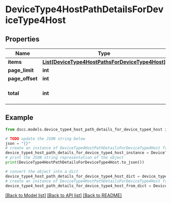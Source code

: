 # DeviceType4HostPathDetailsForDeviceType4Host


## Properties

Name | Type | Description | Notes
------------ | ------------- | ------------- | -------------
**items** | [**List[DeviceType4HostPathsForDeviceType4Host]**](DeviceType4HostPathsForDeviceType4Host.md) |  | [optional] 
**page_limit** | **int** | page limit | [optional] 
**page_offset** | **int** | page offset | [optional] 
**total** | **int** | Total number of host paths. | [optional] 

## Example

```python
from dscc.models.device_type4_host_path_details_for_device_type4_host import DeviceType4HostPathDetailsForDeviceType4Host

# TODO update the JSON string below
json = "{}"
# create an instance of DeviceType4HostPathDetailsForDeviceType4Host from a JSON string
device_type4_host_path_details_for_device_type4_host_instance = DeviceType4HostPathDetailsForDeviceType4Host.from_json(json)
# print the JSON string representation of the object
print(DeviceType4HostPathDetailsForDeviceType4Host.to_json())

# convert the object into a dict
device_type4_host_path_details_for_device_type4_host_dict = device_type4_host_path_details_for_device_type4_host_instance.to_dict()
# create an instance of DeviceType4HostPathDetailsForDeviceType4Host from a dict
device_type4_host_path_details_for_device_type4_host_from_dict = DeviceType4HostPathDetailsForDeviceType4Host.from_dict(device_type4_host_path_details_for_device_type4_host_dict)
```
[[Back to Model list]](../README.md#documentation-for-models) [[Back to API list]](../README.md#documentation-for-api-endpoints) [[Back to README]](../README.md)


